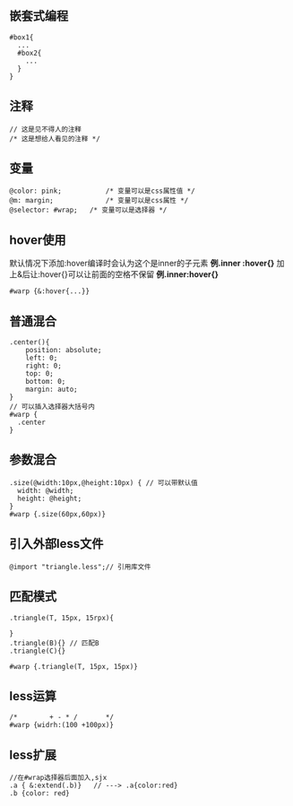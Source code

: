 ## 嵌套式编程

~~~less
#box1{
  ...
  #box2{
    ...
  }
}
~~~

## 注释

~~~less
// 这是见不得人的注释
/* 这是想给人看见的注释 */
~~~

## 变量

~~~less
@color: pink;			/* 变量可以是css属性值 */
@m: margin;				/* 变量可以是css属性 */
@selector: #wrap;	/* 变量可以是选择器 */
~~~

## hover使用

默认情况下添加:hover编译时会认为这个是inner的子元素 **例.inner :hover{}**
加上&后让:hover{}可以让前面的空格不保留 **例.inner:hover{}**

~~~less
#warp {&:hover{...}}
~~~

## 普通混合

~~~less
.center(){
    position: absolute;
    left: 0;
    right: 0;
    top: 0;
    bottom: 0;
    margin: auto;
}
// 可以插入选择器大括号内
#warp {
  .center
}
~~~

## 参数混合

~~~less
.size(@width:10px,@height:10px) { // 可以带默认值
  width: @width;
  height: @height;
}
#warp {.size(60px,60px)}
~~~

## 引入外部less文件

~~~less
@import "triangle.less";// 引用库文件
~~~

## 匹配模式

~~~less
.triangle(T, 15px, 15rpx){
    
}
.triangle(B){} // 匹配B
.triangle(C){}

#warp {.triangle(T, 15px, 15px)}
~~~

## less运算

~~~less
/* 		  + - * /  		*/
#warp {widrh:(100 +100px)}
~~~

## less扩展

~~~less
//在#wrap选择器后面加入,sjx
.a { &:extend(.b)}   // ---> .a{color:red}
.b {color: red}
~~~

